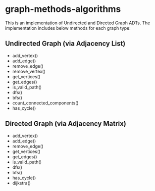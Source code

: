 # graph-methods-algorithms

This is an implementation of Undirected and Directed Graph ADTs. The implementation includes below methods for each graph type: 

## Undirected Graph (via Adjacency List)
- add_vertex()
- add_edge()
- remove_edge()
- remove_vertex()
- get_vertices()
- get_edges()
- is_valid_path()
- dfs()
- bfs()
- count_connected_components()
- has_cycle()
 
## Directed Graph (via Adjacency Matrix)
- add_vertex()
- add_edge()
- remove_edge()
- get_vertices()
- get_edges()
- is_valid_path()
- dfs()
- bfs()
- has_cycle()
- dijkstra()
